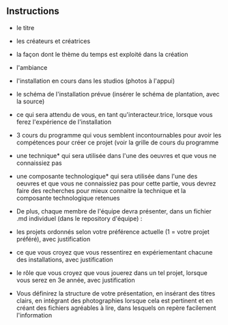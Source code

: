 ## Instructions

- le titre
- les créateurs et créatrices
- la façon dont le thème du temps est exploité dans la création
- l'ambiance
- l'installation en cours dans les studios (photos à l'appui)
- le schéma de l'installation prévue (insérer le schéma de plantation, avec la source)
- ce qui sera attendu de vous, en tant qu'interacteur.trice, lorsque vous ferez l'expérience de l'installation
- 3 cours du programme qui vous semblent incontournables pour avoir les compétences pour créer ce projet (voir la grille de cours du programme

- une technique* qui sera utilisée dans l'une des oeuvres et que vous ne connaissiez pas
- une composante technologique* qui sera utilisée dans l'une des oeuvres et que vous ne connaissiez pas pour cette partie, vous
devrez faire des recherches pour mieux connaitre la technique et la composante technologique retenues
- De plus, chaque membre de l'équipe devra présenter, dans un fichier .md individuel (dans le repository d'équipe) :

- les projets ordonnés selon votre préférence actuelle (1 = votre projet préféré), avec justification
- ce que vous croyez que vous ressentirez en expériementant chacune des installations, avec justification
- le rôle que vous croyez que vous jouerez dans un tel projet, lorsque vous serez en 3e année, avec justification
- Vous définirez la structure de votre présentation, en insérant des titres clairs, en intégrant des photographies lorsque cela est pertinent et en créant des fichiers agréables à lire, dans lesquels on repère facilement l'information
